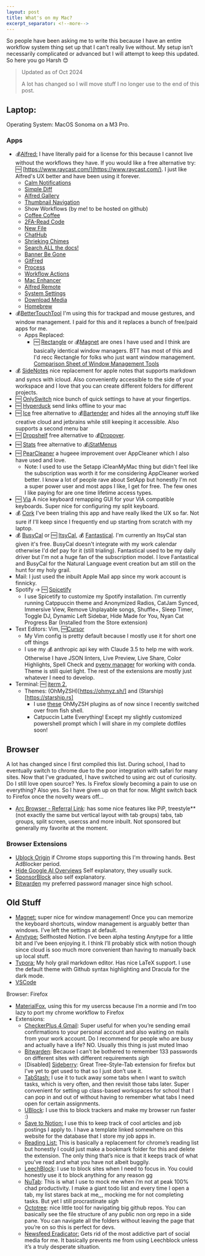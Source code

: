```yaml
---
layout: post
title: What's on my Mac?
excerpt_separator: <!--more-->
---
```


So people have been asking me to write this because I have an entire workflow system thing set up that I can’t really live without. My setup isn’t necessarily complicated or advanced but I will attempt to keep this updated. So here you go Harsh 😊

> Updated as of Oct 2024
>
> A lot has changed so I will move stuff I no longer use to the end of this post.

## Laptop:
Operating System: MacOS Sonoma on a M3 Pro.

### Apps

- 💰[Alfred:](https://www.alfredapp.com/) I have literally paid for a license for this because I cannot live without the workflows they have. If you would like a free alternative try: 🆓 [https://www.raycast.com/](https://www.raycast.com/). I just like Alfred's UX better and have been using it forever.
  - [Calm Notifications](https://github.com/vitorgalvao/calm-notifications-workflow/)
  - [Simple Diff](https://github.com/alfredapp/simple-diff-workflow/)
  - [Alfred Gallery](https://github.com/alfredapp/alfred-gallery-workflow/)
  - [Thumbnail Navigation](https://github.com/alfredapp/thumbnail-navigation-workflow/)
  - Show Workflows (by me! to be hosted on github)
  - [Coffee Coffee](https://github.com/vitorgalvao/coffee-coffee-workflow/)
  - [2FA-Read Code]( https://github.com/alanhg/alfred-workflows/tree/master/2fa-read-code)
  - [New File](https://github.com/zeitlings/alfred-workflows)
  - [ChatHub](https://github.com/xuyecan/alfred-chathub)
  - [Shrieking Chimes](https://github.com/vitorgalvao/shrieking-chimes-workflow/)
  - [Search ALL the docs!](https://chris-grieser.de/)
  - [Banner Be Gone](https://github.com/alfredapp/banner-be-gone-workflow/)
  - [GitFred](https://chris-grieser.de/)
  - [Process](https://github.com/alanhe421/alfred-workflows/blob/master/process/Process.alfredworkflow)
  - [Workflow Actions](https://github.com/alfredapp/workflow-actions-workflow/)
  - [Mac Enhancer](https://github.com/alanhg/alfred-workflows/tree/master/mac-enhancer)
  - [Alfred Remote](https://github.com/alanhe421/alfred-workflows/blob/master/remote/Alfred%20Remote.alfredworkflow)
  - [System Settings](https://github.com/alfredapp/system-settings-workflow/)
  - [Download Media](https://github.com/vitorgalvao/download-media-workflow/)
  - [Homebrew](https://chris-grieser.de/)
- 💰[BetterTouchTool](https://folivora.ai/) I'm using this for trackpad and mouse gestures, and window management. I paid for this and it replaces a bunch of free/paid apps for me. 
  - Apps Replaced:
    - 🆓 [Rectangle](https://rectangleapp.com/) or 💰[Magnet](https://magnet.crowdcafe.com/index.html) are ones I have used and I think are basically identical window managers. BTT has most of this and I'd recc Rectangle for folks who just want window management. [Comparison Sheet of Window Management Tools](https://docs.google.com/spreadsheets/d/1JqyglRJXzxaj8OcQw9jHabxFUdsv9iWJXMPXcL7On0M/edit?gid=456166567#gid=456166567)
- 💰 [SideNotes](https://www.apptorium.com/sidenotes) nice replacement for apple notes that supports markdown and syncs with icloud. Also conveniently accessible to the side of your workspace and I love that you can create different folders for different projects. 
- 🆓 [OnlySwitch](https://github.com/jacklandrin/OnlySwitch) nice bunch of quick settings to have at your fingertips.
- 🆓 [Hyperduck](https://sindresorhus.com/hyperduck) send links offline to your mac
- 🆓 [Ice](https://icemenubar.app/) free alternative to 💰[Bartender](https://www.macbartender.com/) and hides all the annoying stuff like creative cloud and jetbrains while still keeping it accessible. Also supports a second menu bar
- 🆓 [Dropshelf](https://pilotmoon.com/dropshelf/) free alternative to 💰[Dropover](https://dropoverapp.com/). 
- 🆓 [Stats](https://github.com/exelban/stats) free alternative to 💰[iStatMenus](https://bjango.com/mac/istatmenus/)
- 🆓 [PearCleaner](https://github.com/alienator88/Pearcleaner) a hugeee improvement over AppCleaner which I also have used and love. 
  - Note: I used to use the Setapp iCleanMyMac thing but didn't feel like the subscription was worth it for me considering AppCleaner worked better. I know a lot of people rave about SetApp but honestly I'm not a super power user and most apps I like, I get for free. The few ones I like paying for are one time lifetime access types. 
- 🆓 [Via](https://www.caniusevia.com/) A nice keyboard remapping GUI for your VIA compatible keyboards. Super nice for configuring my split keyboard.
- 💰 [Cork](https://corkmac.app/) I've been trialing this app and have really liked the UX so far. Not sure if I'll keep since I frequently end up starting from scratch with my laptop. 
- 💰 [BusyCal](https://www.busymac.com/busycal/) or 🆓 [ItsyCal](https://www.mowglii.com/itsycal/), 💰 [Fantastical](https://flexibits.com/fantastical). I'm currently an ItsyCal stan given it's free. BusyCal doesn't integrate with my work calendar otherwise I'd def pay for it (still trialing). Fantastical used to be my daily driver but I'm not a huge fan of the subscription model. I love Fantastical and BusyCal for the Natural Language event creation but am still on the hunt for my holy grail. 
- Mail: I just used the inbuilt Apple Mail app since my work account is finnicky. 
- Spotify → 🆓 [Spicetify](https://github.com/khanhas/spicetify-cli)
    - I use Spicetify to customize my Spotify installation. I’m currently running Catppuccin theme and Anonymized Radios, CatJam Synced, Immersive View, Remove Unplayable songs, Shuffle+, Sleep Timer, Toggle DJ, Dynamic Left Sidebar, Hide Made for You, Nyan Cat Progress Bar (Installed from the Store extension)
- Text Editors: Vim, 🆓[Cursor](https://www.cursor.com/)
    - My Vim config is pretty default because I mostly use it for short one off things
    - I use my 💰 anthropic api key with Claude 3.5 to help me with work. Otherwise I have JSON linters, Live Preview, Live Share, Color Highlights, Spell Check and [pyenv manager](https://marketplace.cursorapi.com/items?itemName=donjayamanne.python-environment-manager) for working with conda. Theme is still quiet light. The rest of the extensions are mostly just whatever I need to develop.
- Terminal: 🆓 [iterm 2](https://iterm2.com/), 
    - Themes: (OhMyZSH)[https://ohmyz.sh/] and (Starship)[https://starship.rs]
        - I use [these](https://gist.github.com/n1snt/454b879b8f0b7995740ae04c5fb5b7df) OhMyZSH plugins as of now since I recently switched over from fish shell. 
        - Catpuccin Latte Everything! Except my slightly customized powershell prompt which I will share in my complete dotfiles soon!

## Browser
A lot has changed since I first compiled this list. During school, I had to eventually switch to chrome due to the poor integration with safari for many sites. Now that I've graduated, I have switched to using arc out of curiosity. Do I still love open source? Yes. Is Firefox slowly becoming a pain to use on everything? Also yes. So I have given up on that for now. Might switch back to Firefox once the novelty wears off...

- [Arc Browser - Referral Link](https://arc.net/gift/13c590ff): has some nice features like PiP, treestyle** (not exactly the same but vertical layout with tab groups) tabs, tab groups, split screen, usercss and more inbuilt. Not sponsored but generally my favorite at the moment. 

### Browser Extensions
- [Ublock Origin](https://chromewebstore.google.com/detail/ublock-origin/cjpalhdlnbpafiamejdnhcphjbkeiagm) if Chrome stops supporting this I'm throwing hands. Best AdBlocker period.
- [Hide Google AI Overviews](https://chromewebstore.google.com/detail/hide-google-ai-overviews/neibhohkbmfjninidnaoacabkjonbahn) Self explanatory, they usually suck. 
- [SponsorBlock](https://chromewebstore.google.com/detail/sponsorblock-for-youtube/mnjggcdmjocbbbhaepdhchncahnbgone) also self explanatory. 
- [Bitwarden](https://chromewebstore.google.com/detail/bitwarden-password-manage/nngceckbapebfimnlniiiahkandclblb) my preferred password manager since high school.


## Old Stuff
- [Magnet:](https://apps.apple.com/us/app/magnet/id441258766?mt=12) super nice for window management! Once you can memorize the keyboard shortcuts, window management is arguably better than windows. I’ve left the settings at default.
- [Anytype:](https://anytype.io/) Selfhosted Notion. I’ve been alpha testing Anytype for a little bit and I’ve been enjoying it. I think I’ll probably stick with notion though since cloud is soo much more convenient than having to manually back up local stuff.
- [Typora:](https://typora.io/) My holy grail markdown editor. Has nice LaTeX support. I use the default theme with Github syntax highlighting and Dracula for the dark mode.
- [VSCode](https://code.visualstudio.com/)

Browser: Firefox

- [MaterialFox](https://github.com/muckSponge/MaterialFox), using this for my usercss because I’m a normie and I’m too lazy to port my chrome workflow to Firefox
- Extensions:
    - [CheckerPlus 4 Gmail](https://jasonsavard.com/?ref=homepage_url&ext=gmail): Super useful for when you’re sending email confirmations to your personal account and also waiting on mails from your work account. Do I recommend for people who are busy and actually have a life? NO. Usually this thing is just muted lmao
    - [Bitwarden](https://bitwarden.com/): Because I can’t be bothered to remember 133 passwords on different sites with different requirements *sigh*
    - [Disabled] [Sideberry](https://github.com/mbnuqw/sidebery): Great Tree-Style-Tab extension for firefox but I’ve yet to get used to that so I just don’t use it.
    - [TabStash:](https://josh-berry.github.io/tab-stash/) I use it to tuck away some tabs when I want to switch tasks, which is very often, and then revisit those tabs later. Super convenient for setting up class-based workspaces for school that I can pop in and out of without having to remember what tabs I need open for certain assignments.
    - [UBlock](https://github.com/gorhill/uBlock#ublock-origin): I use this to block trackers and make my browser run faster :)
    - [Save to Notion:](https://www.notion.so/web-clipper) I use this to keep track of cool articles and job postings I apply to. I have a template linked somewhere on this website for the database that I store my job apps in.
    - [Reading List:](https://github.com/alexpdraper/reading-list/) This is basically a replacement for chrome’s reading list but honestly I could just make a bookmark folder for this and delete the extension. The only thing that’s nice is that it keeps track of what you’ve read and what you have not albeit buggily.
    - [LeechBlock](https://www.proginosko.com/leechblock/): I use to block sites when I need to focus in. You could honestly use it to block anything for any reason gg
    - [NuTab](https://nutab.co/): This is what I use to mock me when i’m not at peak 100% chad productivity. I make a giant todo list and every time I open a tab, my list stares back at me,,, mocking me for not completing tasks. But yet I still procrastinate *sigh*
    - [Octotree](https://www.octotree.io/): nice little tool for navigating big github repos. You can basically see the file structure of any public non org repo in a side pane. You can navigate all the folders without leaving the page that you’re on so this is perfect for devs.
    - [Newsfeed Eradicator:](https://west.io/news-feed-eradicator/) Gets rid of the most addictive part of social media for me. It basically prevents me from using Leechblock unless it’s a truly desperate situation.
